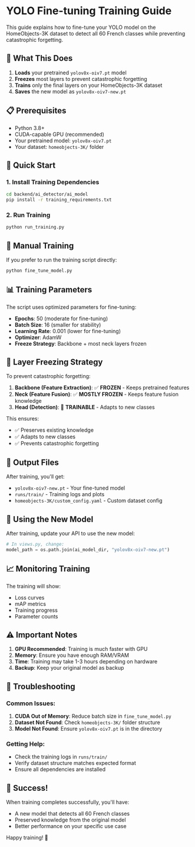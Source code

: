 # YOLO Fine-tuning Training Guide

This guide explains how to fine-tune your YOLO model on the HomeObjects-3K dataset to detect all 60 French classes while preventing catastrophic forgetting.

## 🎯 What This Does

1. **Loads** your pretrained `yolov8x-oiv7.pt` model
2. **Freezes** most layers to prevent catastrophic forgetting
3. **Trains** only the final layers on your HomeObjects-3K dataset
4. **Saves** the new model as `yolov8x-oiv7-new.pt`

## 📋 Prerequisites

- Python 3.8+
- CUDA-capable GPU (recommended)
- Your pretrained model: `yolov8x-oiv7.pt`
- Your dataset: `homeobjects-3K/` folder

## 🚀 Quick Start

### 1. Install Training Dependencies

```bash
cd backend/ai_detector/ai_model
pip install -r training_requirements.txt
```

### 2. Run Training

```bash
python run_training.py
```

## 🔧 Manual Training

If you prefer to run the training script directly:

```bash
python fine_tune_model.py
```

## 📊 Training Parameters

The script uses optimized parameters for fine-tuning:

- **Epochs**: 50 (moderate for fine-tuning)
- **Batch Size**: 16 (smaller for stability)
- **Learning Rate**: 0.001 (lower for fine-tuning)
- **Optimizer**: AdamW
- **Freeze Strategy**: Backbone + most neck layers frozen

## 🧊 Layer Freezing Strategy

To prevent catastrophic forgetting:

1. **Backbone (Feature Extraction)**: ✅ **FROZEN** - Keeps pretrained features
2. **Neck (Feature Fusion)**: ✅ **MOSTLY FROZEN** - Keeps feature fusion knowledge
3. **Head (Detection)**: 🔄 **TRAINABLE** - Adapts to new classes

This ensures:
- ✅ Preserves existing knowledge
- ✅ Adapts to new classes
- ✅ Prevents catastrophic forgetting

## 📁 Output Files

After training, you'll get:

- `yolov8x-oiv7-new.pt` - Your fine-tuned model
- `runs/train/` - Training logs and plots
- `homeobjects-3K/custom_config.yaml` - Custom dataset config

## 🔄 Using the New Model

After training, update your API to use the new model:

```python
# In views.py, change:
model_path = os.path.join(ai_model_dir, "yolov8x-oiv7-new.pt")
```

## 📈 Monitoring Training

The training will show:
- Loss curves
- mAP metrics
- Training progress
- Parameter counts

## ⚠️ Important Notes

1. **GPU Recommended**: Training is much faster with GPU
2. **Memory**: Ensure you have enough RAM/VRAM
3. **Time**: Training may take 1-3 hours depending on hardware
4. **Backup**: Keep your original model as backup

## 🐛 Troubleshooting

### Common Issues:

1. **CUDA Out of Memory**: Reduce batch size in `fine_tune_model.py`
2. **Dataset Not Found**: Check `homeobjects-3K/` folder structure
3. **Model Not Found**: Ensure `yolov8x-oiv7.pt` is in the directory

### Getting Help:

- Check the training logs in `runs/train/`
- Verify dataset structure matches expected format
- Ensure all dependencies are installed

## 🎉 Success!

When training completes successfully, you'll have:
- A new model that detects all 60 French classes
- Preserved knowledge from the original model
- Better performance on your specific use case

Happy training! 🚀
